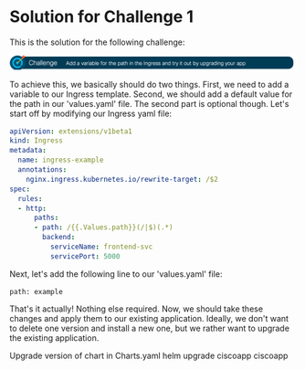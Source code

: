 # Solution for Challenge 1

This is the solution for the following challenge:

![Challenge 1](../../img/challenge1.png?raw=true "Challenge 1")

To achieve this, we basically should do two things. First, we need to add a variable to our Ingress template. Second, we should add a default value for the path in our 'values.yaml' file. The second part is optional though. Let's start off by modifying our Ingress yaml file:

```yaml
apiVersion: extensions/v1beta1
kind: Ingress
metadata:
  name: ingress-example
  annotations:
    nginx.ingress.kubernetes.io/rewrite-target: /$2
spec:
  rules:
  - http:
      paths:
      - path: /{{.Values.path}}(/|$)(.*)
        backend:
          serviceName: frontend-svc
          servicePort: 5000
```

Next, let's add the following line to our 'values.yaml' file:

```
path: example
```

That's it actually! Nothing else required. Now, we should take these changes and apply them to our existing application. Ideally, we don't want to delete one version and install a new one, but we rather want to upgrade the existing application.

Upgrade version of chart in Charts.yaml
helm upgrade ciscoapp ciscoapp
